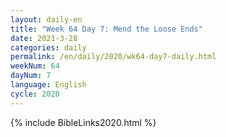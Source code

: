 ```yaml
---
layout: daily-en
title: "Week 64 Day 7: Mend the Loose Ends"
date: 2021-3-28 
categories: daily
permalink: /en/daily/2020/wk64-day7-daily.html
weekNum: 64
dayNum: 7
language: English
cycle: 2020
---
```


{% include BibleLinks2020.html %} 